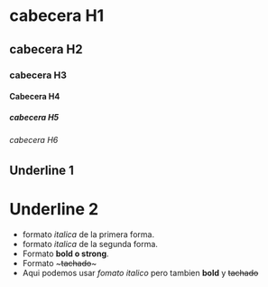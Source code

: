 # cabecera H1
## cabecera H2
### cabecera H3
#### Cabecera H4
##### cabecera H5
###### cabecera H6

Underline 1
-----------

Underline 2
===========

- formato *italica* de la primera forma.
- formato _italica_ de la segunda forma.
- Formato **bold o strong**.
- Formato ~~~tachado~~~
- Aqui podemos usar *fomato italico* pero tambien
**bold** y ~~tachado~~
